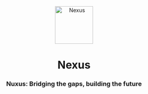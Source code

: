 <div align="center">
    <div>
        <img src="https://github.com/MohamedYasser343/Nexus/blob/main/assets/splash_animation.gif" alt="Nexus" style="width: 100px; height: auto; " />
    </div>
    <h1>Nexus</h1>
    <h3>Nuxus: Bridging the gaps, building the future</h3>
</div>




<!--
<img align="center" src="https://github.com/MohamedYasser343/Nexus/assets/154730935/6acd756b-783d-4533-9890-e8b1aea40f91" width=100></img>

![splash](https://github.com/MohamedYasser343/Nexus/assets/154730935/6acd756b-783d-4533-9890-e8b1aea40f91)
 -->
